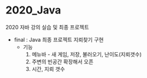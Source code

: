 # 2020_Java
2020  자바 강의 실습 및 최종 프로젝트

- final : Java 최종 프로젝트
  지뢰찾기 구현
  * 기능 
    1) 메뉴바 - 새 게임, 저장, 불러오기, 난이도(지뢰갯수)
    2) 주변의 빈공간 확장해서 오픈
    3) 시간, 지뢰 갯수
    
